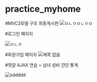 # practice_myhome

#MVC2모델 구조 최종게시판
![ㅁㄴㅇㅁㄴㅇㅁ](https://user-images.githubusercontent.com/79763173/109423801-331ecd00-7a24-11eb-890f-bb2c086d18fc.jpg)




#로그인 페이지

![ㅁㄴㅇ](https://user-images.githubusercontent.com/79763173/109423819-47fb6080-7a24-11eb-8adc-12062131f4ab.jpg)




#회원가입 페이지
![제목 없음](https://user-images.githubusercontent.com/79763173/109423836-65302f00-7a24-11eb-9e64-37d2f36dc9db.jpg)


#댓글 AJAX 연습 + 남녀 성비 간단 통계

![sddddd](https://user-images.githubusercontent.com/79763173/109423859-8b55cf00-7a24-11eb-8945-452b56f22ec2.jpg)
